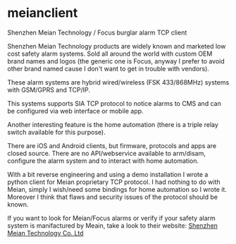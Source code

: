 # meianclient
Shenzhen Meian Technology / Focus burglar alarm TCP client

Shenzhen Meian Technology products are widely known and marketed low cost safety alarm systems. 
Sold all around the world with custom OEM brand names and logos (the generic one is Focus, 
anyway I prefer to avoid other brand named cause I don't want to get in trouble with vendors). 

These alarm systems are hybrid wired/wireless (FSK 433/868MHz) systems with GSM/GPRS and TCP/IP.

This systems supports SIA TCP protocol to notice alarms to CMS and can be configured via web interface or mobile app.

Another interesting feature is the home automation (there is a triple relay switch available for this purpose).

There are iOS and Android clients, but firmware, protocols and apps are closed source. There are no API/webservice available 
to arm/disam, configure the alarm system and to interact with home automation.

With a bit reverse engineering and using a demo installation I wrote a python client for Meian proprietary TCP protocol.
I had nothing to do with Meian, simply I wish/need some bindings for home automation so I wrote it. 
Moreover I think that flaws and security issues of the protocol should be known.

If you want to look for Meian/Focus alarms or verify if your safety alarm system is manifactured by Meain, take a look to their
website: [Shenzhen Meian Technology Co. Ltd](http://www.meianalarm.com/en/) 
